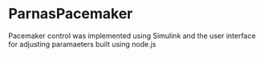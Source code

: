 # ParnasPacemaker
Pacemaker control was implemented using Simulink and the user interface for adjusting paramaeters built using node.js
